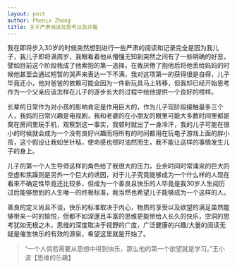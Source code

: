 ```yaml
---
layout: post
author: Phenix Zhong
title: 关于严肃阅读及思考以及开篇
---
```


我在即将步入30岁的时候突然想到进行一些严肃的阅读和记录完全是因为我儿子，我儿子即将满周岁，我眼看着他从懵懂无知到突然之间有了一些明确的好恶，譬如目前这个阶段我成了他索抱的第一选择，在我厌倦了抱他后将他丢给妈妈的时候他甚至会通过短暂的哭声来表达一下不满，我对这项第一的获得很是自得，儿子毕竟还小，他对爸爸的依赖可能会因为一件新玩具马上转移，但我却已经开始思考作为一个父亲应该怎样在儿子的逐步长大的过程中给他提供一个良好的榜样。  

长辈的日常作为对小孩的影响肯定是作用巨大的，作为儿子现阶段接触最多三个人，我妈的日常兴趣是电视剧，我和老婆的在小朋友的眼里可能大多数时间里都是窝在房间里玩手机，观察到这一事实，我顿时就出了一身冷汗，我的儿子可能在很小的时候就会成为一个没有良好兴趣而将所有的时间都用在玩电子游戏上面的胖小孩，这个假设让我如坐针毡，使命感也顿时油然而生，我不能让这样的事情发生儿子的身上。  

儿子的第一个人生导师这样的角色给了我很大的压力，业余时间时常涌来的巨大的空虚和焦躁则是另外一个巨大的诱因，对于儿子究竟能够成为一个什么样的人现在看来不确定性毕竟还比较多，但成为一个善良且快乐的人毕竟是我30岁人生阅历过后能够想到的人生唯一的终极标准，我当然也希望儿子能够成为一个这样的人。  

善良的定义尚且不谈，快乐的标准取决于内心，物质的享受以及欲望的满足虽然能够带来一时的愉悦，但都不如深邃且丰富的思维更能带给人长久的快乐，空洞的思考犹如无根之木，思维的深度取决于视野的广度，广泛健康的兴趣/大量的阅读无疑是催生快乐的有效的源泉，希望这里就是开始了。

> “一个人倘若需要从思想中得到快乐，那么他的第一个欲望就是学习。”王小波【思维的乐趣】